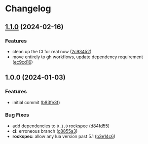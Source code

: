 # Changelog

## [1.1.0](https://github.com/nvim-neorg/norgopolis-server.lua/compare/v1.0.0...v1.1.0) (2024-02-16)


### Features

* clean up the CI for real now ([2c93452](https://github.com/nvim-neorg/norgopolis-server.lua/commit/2c934527bc727782e20966a81dcdb32bd0ae89bd))
* move entirely to gh workflows, update dependency requirement ([ec9cd16](https://github.com/nvim-neorg/norgopolis-server.lua/commit/ec9cd16475e141c3e986319a2f78868d0eba6bf8))

## 1.0.0 (2024-01-03)


### Features

* initial commit ([b83fe3f](https://github.com/nvim-neorg/norgopolis-server.lua/commit/b83fe3fbfd6e1e4e18a1d801eadecbd003e292bf))


### Bug Fixes

* add dependencies to `0.1.0` rockspec ([d84fd55](https://github.com/nvim-neorg/norgopolis-server.lua/commit/d84fd5507bb6199c17d34b59a1aa69874c01ed40))
* **ci:** erroneous branch ([c8855a3](https://github.com/nvim-neorg/norgopolis-server.lua/commit/c8855a305b653219c22ca245aa87564e6690faea))
* **rockspec:** allow any lua version past 5.1 ([b3e14c6](https://github.com/nvim-neorg/norgopolis-server.lua/commit/b3e14c6c2f8bc25d5ef0898ab54c783f58d7e94c))
